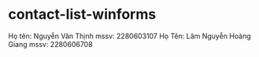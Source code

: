 # contact-list-winforms
Họ tên: Nguyễn Văn Thịnh
mssv: 2280603107
Họ Tên: Lâm Nguyễn Hoàng Giang
mssv: 2280606708

